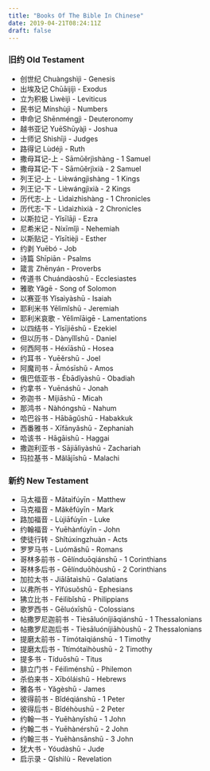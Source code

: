 ```yaml
---
title: "Books Of The Bible In Chinese"
date: 2019-04-21T08:24:11Z
draft: false
---
```

### 旧约 Old Testament
* 创世纪 Chuàngshìjì - Genesis
* 出埃及记 Chūāijíjì - Exodus
* 立为积极 Lìwèijì - Leviticus
* 民书记 Mínshùjì - Numbers
* 申命记 Shēnméngjì - Deuteronomy
* 越书亚记 YuēShūyàjì - Joshua
* 士师记 Shìshījì - Judges
* 路得记 Lùdéjì - Ruth
* 撒母耳记-上 - Sāmǔĕrjìshàng - 1 Samuel
* 撒母耳记-下 - Sāmǔĕrjìxià - 2 Samuel
* 列王记-上 - Lièwángjìshàng - 1 Kings
* 列王记-下 - Lièwángjìxià - 2 Kings
* 历代志-上 - Lìdaìzhìshàng - 1 Chronicles
* 历代志-下 - Lìdaìzhìxià - 2 Chronicles
* 以斯拉记 -  Yǐsīlājì - Ezra
* 尼希米记 -  Níxīmǐjì - Nehemiah
* 以斯贴记 - Yǐsītièjì - Esther
* 约剥 Yuēbó - Job
* 诗篇 Shīpiān - Psalms
* 箴言 Zhēnyán - Proverbs
* 传道书 Chuándàoshū - Ecclesiastes
* 雅歌 Yǎgē - Song of Solomon
* 以赛亚书 Yǐsaìyàshū - Isaiah
* 耶利米书 Yēlìmǐshū - Jeremiah
* 耶利米哀歌 - Yēlìmǐāigē - Lamentations
* 以四结书 - Yǐsījiēshū - Ezekiel
* 但以历书 - Dànyǐlǐshū - Daniel
* 何西阿书 - Héxīāshū - Hosea
* 约耳书 - Yuēĕrshū - Joel
* 阿魔司书 - Āmósīshū - Amos
* 俄巴低亚书 - Ébādǐyàshū - Obadiah
* 约拿书 - Yuēnáshū - Jonah
* 弥迦书 - Míjiāshū - Micah
* 那鸿书 - Nàhóngshū - Nahum
* 哈巴谷书 - Hābāgǔshū - Habakkuk
* 西番雅书 - Xīfānyǎshū - Zephaniah
* 哈该书 - Hāgāishū - Haggai
* 撒迦利亚书 - Sājiālìyàshū - Zachariah
* 玛拉基书 - Mǎlājīshū - Malachi

### 新约 New Testament
* 马太福音 - Mǎtaìfúyīn - Matthew
* 马克福音 - Mǎkĕfúyīn - Mark
* 路加福音 - Lùjiāfúyīn - Luke
* 约翰福音 - Yuēhànfúyīn - John
* 使徒行转 - Shǐtúxíngzhuàn - Acts
* 罗罗马书 - Luómǎshū - Romans
* 哥林多前书 - Gēlínduōqiánshū - 1 Corinthians
* 哥林多后书 - Gēlínduōhòushū - 2 Corinthians
* 加拉太书 - Jiālātaìshū - Galatians
* 以弗所书 - Yǐfúsuǒshū - Ephesians
* 狒立比书 - Féilìbǐshū - Philippians
* 歌罗西书 - Gēluóxīshū - Colossians
* 帖撒罗尼迦前书 - Tièsāluóníjiāqiánshū - 1 Thessalonians
* 帖撒罗尼迦后书 - Tièsāluóníjiāhòushū - 2 Thessalonians
* 提磨太前书 - Tímótaìqiánshū - 1 Timothy
* 提磨太后书 - Ttímótaìhòushū - 2 Timothy
* 提多书 - Tíduōshū - Titus
* 腓立门书 - Féilìménshū - Philemon
* 杀伯来书 - Xībóláishū - Hebrews
* 雅各书 - Yǎgèshū - James
* 彼得前书 - Bǐdéqiánshū - 1 Peter
* 彼得后书 - Bǐdéhòushū - 2 Peter
* 约翰一书 - Yuēhànyīshū - 1 John
* 约翰二书 - Yuēhànérshū - 2 John
* 约翰三书 - Yuēhànsānshū - 3 John
* 犹大书 - Yóudàshū - Jude
* 启示录 - Qǐshìlù - Revelation
